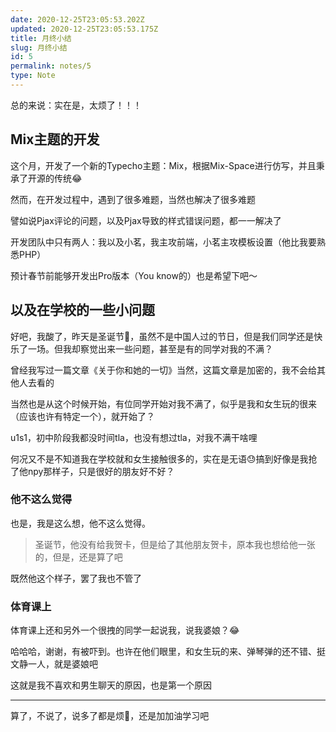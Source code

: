 ```yaml
---
date: 2020-12-25T23:05:53.202Z
updated: 2020-12-25T23:05:53.175Z
title: 月终小结
slug: 月终小结
id: 5
permalink: notes/5
type: Note
---
```


总的来说：实在是，太烦了！！！

## Mix主题的开发

这个月，开发了一个新的Typecho主题：Mix，根据Mix-Space进行仿写，并且秉承了开源的传统😂

然而，在开发过程中，遇到了很多难题，当然也解决了很多难题

譬如说Pjax评论的问题，以及Pjax导致的样式错误问题，都一一解决了

开发团队中只有两人：我以及小茗，我主攻前端，小茗主攻模板设置（他比我要熟悉PHP）

预计春节前能够开发出Pro版本（You know的）也是希望下吧～

## 以及在学校的一些小问题

好吧，我酸了，昨天是圣诞节🎄，虽然不是中国人过的节日，但是我们同学还是快乐了一场。但我却察觉出来一些问题，甚至是有的同学对我的不满？

曾经我写过一篇文章《关于你和她的一切》当然，这篇文章是加密的，我不会给其他人去看的

当然也是从这个时候开始，有位同学开始对我不满了，似乎是我和女生玩的很来（应该也许有特定一个），就开始了？

u1s1，初中阶段我都没时间tla，也没有想过tla，对我不满干啥哩

何况又不是不知道我在学校就和女生接触很多的，实在是无语😓搞到好像是我抢了他npy那样子，只是很好的朋友好不好？

### 他不这么觉得

也是，我是这么想，他不这么觉得。

> 圣诞节，他没有给我贺卡，但是给了其他朋友贺卡，原本我也想给他一张的，但是，还是算了吧

既然他这个样子，罢了我也不管了

### 体育课上

体育课上还和另外一个很拽的同学一起说我，说我婆娘？😂

哈哈哈，谢谢，有被吓到。也许在他们眼里，和女生玩的来、弹琴弹的还不错、挺文静一人，就是婆娘吧

这就是我不喜欢和男生聊天的原因，也是第一个原因

---

算了，不说了，说多了都是烦🥱，还是加加油学习吧